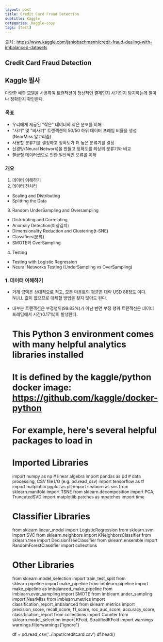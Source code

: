 ```yaml
---
layout: post
title: Credit Card Fraud Detection
subtitle: Kaggle
categories: Kaggle-copy
tags: [test]
---
```


출처 : https://www.kaggle.com/janiobachmann/credit-fraud-dealing-with-imbalanced-datasets



Credit Card Fraud Detection
------------
## Kaggle 필사

다양한 예측 모델을 사용하여 트랜잭션이 정상적인 결제인지 사기인지 탐지하는데 얼마나 정확한지 확인한다. 

### 목표
* 우리에게 제공된 "작은" 데이터의 작은 분포를 이해
* "사기" 및 "비사기" 트랜잭션의 50/50 하위 데이터 프레임 비율을 생성 (NearMiss 알고리즘)
* 사용할 분류기를 결정하고 정확도가 더 높은 분류기를 결정
* 신경망(Neural Network)을 만들고 정확도를 최상의 분류기와 비교
* 불균형 데이터셋으로 인한 일반적인 오류를 이해

### 개요
1. 데이터 이해하기
2. 데이터 전처리
 * Scaling and Distributing
 * Splitting the Data
3. Random UnderSampling and Oversampling
 * Distributing and Correlating
 * Anomaly Detection(이상감지)
 * Dimensionality Reduction and Clustering(t-SNE)
 * Classifiers(분류)
 * SMOTE와 OverSampling
4. Testing
 * Testing with Logistic Regression
 * Neural Networks Testing (UnderSampling vs OverSampling)


### 1. 데이터 이해하기
* 거래 금액은 상대적으로 적고, 모든 마운트의 평균은 대략 USD 88정도 이다. NULL 값이 없으므로 대체할 방법을 찾지 않아도 된다.
* 대부분 트랜잭션은 부정행위(99.83%)가 아닌 반면 부정 행위 트랜잭션은 데이터 프레임에서 시간(0.17%)이 발생한다.

    

    # This Python 3 environment comes with many helpful analytics libraries installed
    # It is defined by the kaggle/python docker image: https://github.com/kaggle/docker-python
    # For example, here's several helpful packages to load in 

    # Imported Libraries

    import numpy as np # linear algebra
    import pandas as pd # data processing, CSV file I/O (e.g. pd.read_csv)
    import tensorflow as tf
    import matplotlib.pyplot as plt
    import seaborn as sns
    from sklearn.manifold import TSNE
    from sklearn.decomposition import PCA, TruncatedSVD
    import matplotlib.patches as mpatches
    import time

    # Classifier Libraries
    from sklearn.linear_model import LogisticRegression
    from sklearn.svm import SVC
    from sklearn.neighbors import KNeighborsClassifier
    from sklearn.tree import DecisionTreeClassifier
    from sklearn.ensemble import RandomForestClassifier
    import collections


    # Other Libraries
    from sklearn.model_selection import train_test_split
    from sklearn.pipeline import make_pipeline
    from imblearn.pipeline import make_pipeline as imbalanced_make_pipeline
    from imblearn.over_sampling import SMOTE
    from imblearn.under_sampling import NearMiss
    from imblearn.metrics import classification_report_imbalanced
    from sklearn.metrics import precision_score, recall_score, f1_score, roc_auc_score, accuracy_score, classification_report
    from collections import Counter
    from sklearn.model_selection import KFold, StratifiedKFold
    import warnings
    warnings.filterwarnings("ignore")


    df = pd.read_csv('../input/creditcard.csv')
    df.head()


